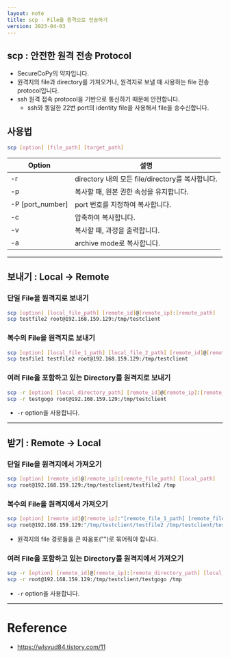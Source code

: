 ```yaml
---
layout: note
title: scp - File을 원격으로 전송하기
version: 2023-04-03
---
```





## scp : 안전한 원격 전송 Protocol

- SecureCoPy의 약자입니다.
- 원격지의 file과 directory를 가져오거나, 원격지로 보낼 때 사용하는 file 전송 protocol입니다.
- ssh 원격 접속 protocol을 기반으로 통신하기 때문에 안전합니다.
  - ssh와 동일한 22번 port의 identity file을 사용해서 file을 송수신합니다.


## 사용법

```sh
scp [option] [file_path] [target_path]
```

| Option | 설명 |
| - | - |
| -r | directory 내의 모든 file/directory를 복사합니다. |
| -p | 복사할 때, 원본 권한 속성을 유지합니다. |
| -P [port_number] | port 번호를 지정하여 복사합니다. |
| -c | 압축하여 복사합니다. |
| -v | 복사할 때, 과정을 출력합니다. |
| -a | archive mode로 복사합니다. |




---




## 보내기 : Local -> Remote


### 단일 File을 원격지로 보내기

```sh
scp [option] [local_file_path] [remote_id]@[remote_ip]:[remote_path]
scp testfile2 root@192.168.159.129:/tmp/testclient
```


### 복수의 File을 원격지로 보내기

```sh
scp [option] [local_file_1_path] [local_file_2_path] [remote_id]@[remote_ip]:[remote_path]
scp tesfile1 testfile2 root@192.168.159.129:/tmp/testclient
```


### 여러 File을 포함하고 있는 Directory를 원격지로 보내기

```sh
scp -r [option] [local_directory_path] [remote_id]@[remote_ip]:[remote_path]
scp -r testgogo root@192.168.159.129:/tmp/testclient
```
- `-r` option을 사용합니다.




---




## 받기 : Remote -> Local

### 단일 File을 원격지에서 가져오기

```sh
scp [option] [remote_id]@[remote_ip]:[remote_file_path] [local_path] 
scp root@192.168.159.129:/tmp/testclient/testfile2 /tmp
```

### 복수의 File을 원격지에서 가져오기

```sh
scp [option] [remote_id]@[remote_ip]:"[remote_file_1_path] [remote_file_2_path]" [local_path]
scp root@192.168.159.129:"/tmp/testclient/testfile2 /tmp/testclient/testfile3" /tmp
```
- 원격지의 file 경로들을 큰 따옴표("")로 묶어줘야 합니다.


### 여러 File을 포함하고 있는 Directory를 원격지에서 가져오기

```sh
scp -r [option] [remote_id]@[remote_ip]:[remote_directory_path] [local_path]
scp -r root@192.168.159.129:/tmp/testclient/testgogo /tmp
```
- `-r` option을 사용합니다.




---




# Reference

- <https://wlsvud84.tistory.com/11>
